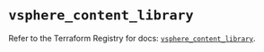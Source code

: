 # `vsphere_content_library`

Refer to the Terraform Registry for docs: [`vsphere_content_library`](https://registry.terraform.io/providers/hashicorp/vsphere/2.12.0/docs/resources/content_library).
